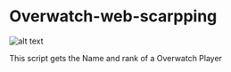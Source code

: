 # Overwatch-web-scarpping

![alt text](https://i.imgur.com/Ya3aTTR.png)

This script gets the Name and rank of a Overwatch Player
